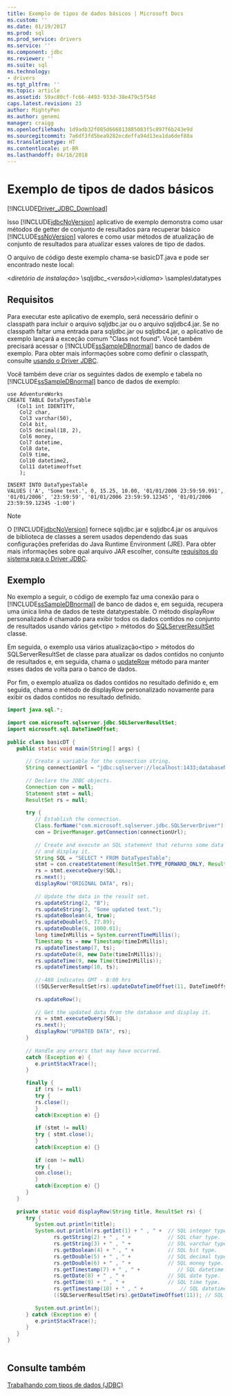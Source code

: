 ```yaml
---
title: Exemplo de tipos de dados básicos | Microsoft Docs
ms.custom: ''
ms.date: 01/19/2017
ms.prod: sql
ms.prod_service: drivers
ms.service: ''
ms.component: jdbc
ms.reviewer: ''
ms.suite: sql
ms.technology:
- drivers
ms.tgt_pltfrm: ''
ms.topic: article
ms.assetid: 59ac80cf-fc66-4493-933d-38e479c5f54d
caps.latest.revision: 23
author: MightyPen
ms.author: genemi
manager: craigg
ms.openlocfilehash: 1d9adb32f085d666813885083f5c897f6b243e9d
ms.sourcegitcommit: 7a6df3fd5bea9282ecdeffa94d13ea1da6def80a
ms.translationtype: HT
ms.contentlocale: pt-BR
ms.lasthandoff: 04/16/2018
---
```

# <a name="basic-data-types-sample"></a>Exemplo de tipos de dados básicos
[!INCLUDE[Driver_JDBC_Download](../../../includes/driver_jdbc_download.md)]

  Isso [!INCLUDE[jdbcNoVersion](../../../includes/jdbcnoversion_md.md)] aplicativo de exemplo demonstra como usar métodos de getter de conjunto de resultados para recuperar básico [!INCLUDE[ssNoVersion](../../../includes/ssnoversion_md.md)] valores e como usar métodos de atualização de conjunto de resultados para atualizar esses valores de tipo de dados.  
  
 O arquivo de código deste exemplo chama-se basicDT.java e pode ser encontrado neste local:  
  
 \<*diretório de instalação*> \sqljdbc_\<*versão*>\\<*idioma*> \samples\datatypes  
  
## <a name="requirements"></a>Requisitos  
 Para executar este aplicativo de exemplo, será necessário definir o classpath para incluir o arquivo sqljdbc.jar ou o arquivo sqljdbc4.jar. Se no classpath faltar uma entrada para sqljdbc.jar ou sqljdbc4.jar, o aplicativo de exemplo lançará a exceção comum "Class not found". Você também precisará acessar o [!INCLUDE[ssSampleDBnormal](../../../includes/sssampledbnormal_md.md)] banco de dados de exemplo. Para obter mais informações sobre como definir o classpath, consulte [usando o Driver JDBC](../../../connect/jdbc/using-the-jdbc-driver.md).  
  
 Você também deve criar os seguintes dados de exemplo e tabela no [!INCLUDE[ssSampleDBnormal](../../../includes/sssampledbnormal_md.md)] banco de dados de exemplo:  
  
```  
use AdventureWorks  
CREATE TABLE DataTypesTable   
   (Col1 int IDENTITY,   
    Col2 char,  
    Col3 varchar(50),   
    Col4 bit,  
    Col5 decimal(18, 2),  
    Col6 money,  
    Col7 datetime,  
    Col8 date,  
    Col9 time,  
    Col10 datetime2,  
    Col11 datetimeoffset  
    );  
  
INSERT INTO DataTypesTable   
VALUES ('A', 'Some text.', 0, 15.25, 10.00, '01/01/2006 23:59:59.991', '01/01/2006', '23:59:59', '01/01/2006 23:59:59.12345', '01/01/2006 23:59:59.12345 -1:00')  
```  
  
> [!NOTE]  
>  O [!INCLUDE[jdbcNoVersion](../../../includes/jdbcnoversion_md.md)] fornece sqljdbc.jar e sqljdbc4.jar os arquivos de biblioteca de classes a serem usados dependendo das suas configurações preferidas do Java Runtime Environment (JRE). Para obter mais informações sobre qual arquivo JAR escolher, consulte [requisitos do sistema para o Driver JDBC](../../../connect/jdbc/system-requirements-for-the-jdbc-driver.md).  
  
## <a name="example"></a>Exemplo  
 No exemplo a seguir, o código de exemplo faz uma conexão para o [!INCLUDE[ssSampleDBnormal](../../../includes/sssampledbnormal_md.md)] de banco de dados e, em seguida, recupera uma única linha de dados de teste datatypestable. O método displayRow personalizado é chamado para exibir todos os dados contidos no conjunto de resultados usando vários get\<tipo > métodos do [SQLServerResultSet](../../../connect/jdbc/reference/sqlserverresultset-class.md) classe.  
  
 Em seguida, o exemplo usa vários atualização\<tipo > métodos do SQLServerResultSet de classe para atualizar os dados contidos no conjunto de resultados e, em seguida, chama o [updateRow](../../../connect/jdbc/reference/updaterow-method-sqlserverresultset.md) método para manter esses dados de volta para o banco de dados.  
  
 Por fim, o exemplo atualiza os dados contidos no resultado definido e, em seguida, chama o método de displayRow personalizado novamente para exibir os dados contidos no resultado definido.  
  
```java
import java.sql.*;  
  
import com.microsoft.sqlserver.jdbc.SQLServerResultSet;  
import microsoft.sql.DateTimeOffset;  
  
public class basicDT {  
   public static void main(String[] args) {  
  
      // Create a variable for the connection string.  
      String connectionUrl = "jdbc:sqlserver://localhost:1433;databaseName=AdventureWorks;integratedSecurity=true;";  
  
      // Declare the JDBC objects.  
      Connection con = null;  
      Statement stmt = null;  
      ResultSet rs = null;  
  
      try {  
         // Establish the connection.  
         Class.forName("com.microsoft.sqlserver.jdbc.SQLServerDriver");  
         con = DriverManager.getConnection(connectionUrl);  
  
         // Create and execute an SQL statement that returns some data  
         // and display it.  
         String SQL = "SELECT * FROM DataTypesTable";  
         stmt = con.createStatement(ResultSet.TYPE_FORWARD_ONLY, ResultSet.CONCUR_UPDATABLE);  
         rs = stmt.executeQuery(SQL);           
         rs.next();  
         displayRow("ORIGINAL DATA", rs);  
  
         // Update the data in the result set.  
         rs.updateString(2, "B");  
         rs.updateString(3, "Some updated text.");  
         rs.updateBoolean(4, true);  
         rs.updateDouble(5, 77.89);  
         rs.updateDouble(6, 1000.01);  
         long timeInMillis = System.currentTimeMillis();  
         Timestamp ts = new Timestamp(timeInMillis);  
         rs.updateTimestamp(7, ts);  
         rs.updateDate(8, new Date(timeInMillis));  
         rs.updateTime(9, new Time(timeInMillis));  
         rs.updateTimestamp(10, ts);  
  
         //-480 indicates GMT - 8:00 hrs  
         ((SQLServerResultSet)rs).updateDateTimeOffset(11, DateTimeOffset.valueOf(ts, -480));  
  
         rs.updateRow();  
  
         // Get the updated data from the database and display it.  
         rs = stmt.executeQuery(SQL);  
         rs.next();  
         displayRow("UPDATED DATA", rs);  
      }  
  
      // Handle any errors that may have occurred.  
      catch (Exception e) {  
         e.printStackTrace();  
      }  
  
      finally {  
         if (rs != null)   
         try {   
         rs.close();   
         }   
         catch(Exception e) {}  
  
         if (stmt != null)   
         try { stmt.close();   
         }   
         catch(Exception e) {}  
  
         if (con != null)   
         try {   
         con.close();   
         }   
         catch(Exception e) {}  
      }  
   }  
  
   private static void displayRow(String title, ResultSet rs) {  
      try {  
         System.out.println(title);  
         System.out.println(rs.getInt(1) + " , " +  // SQL integer type.  
               rs.getString(2) + " , " +            // SQL char type.  
               rs.getString(3) + " , " +            // SQL varchar type.  
               rs.getBoolean(4) + " , " +           // SQL bit type.  
               rs.getDouble(5) + " , " +            // SQL decimal type.  
               rs.getDouble(6) + " , " +            // SQL money type.  
               rs.getTimestamp(7) + " , " +            // SQL datetime type.  
               rs.getDate(8) + " , " +              // SQL date type.  
               rs.getTime(9) + " , " +              // SQL time type.  
               rs.getTimestamp(10) + " , " +            // SQL datetime2 type.  
               ((SQLServerResultSet)rs).getDateTimeOffset(11)); // SQL datetimeoffset type.   
  
         System.out.println();  
      } catch (Exception e) {  
         e.printStackTrace();  
      }  
   }  
}  
  
```  
  
## <a name="see-also"></a>Consulte também  
 [Trabalhando com tipos de dados &#40;JDBC&#41;](../../../connect/jdbc/working-with-data-types-jdbc.md)  
  
  
